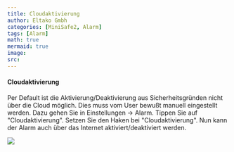 ```yaml
---
title: Cloudaktivierung
author: Eltako Gmbh
categories: [MiniSafe2, Alarm]
tags: [Alarm]
math: true
mermaid: true
image:
src:
---
```


#### Cloudaktivierung

Per Default ist die Aktivierung/Deaktivierung aus Sicherheitsgründen
nicht über die Cloud möglich. Dies muss vom User bewußt manuell
eingestellt werden. Dazu gehen Sie in Einstellungen -\> Alarm. Tippen
Sie auf "Cloudaktivierung". Setzen Sie den Haken bei "Cloudaktivierung".
Nun kann der Alarm auch über das Internet aktiviert/deaktiviert werden.

![](/de/iqontrol_neo/alarm_cloudaktivierung.png)
